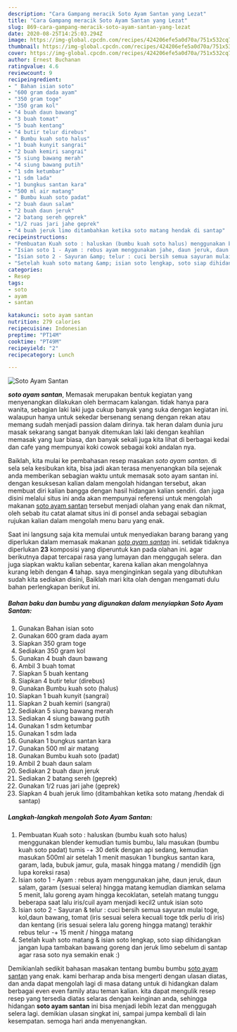 ```yaml
---
description: "Cara Gampang meracik Soto Ayam Santan yang Lezat"
title: "Cara Gampang meracik Soto Ayam Santan yang Lezat"
slug: 869-cara-gampang-meracik-soto-ayam-santan-yang-lezat
date: 2020-08-25T14:25:03.294Z
image: https://img-global.cpcdn.com/recipes/424206efe5a0d70a/751x532cq70/soto-ayam-santan-foto-resep-utama.jpg
thumbnail: https://img-global.cpcdn.com/recipes/424206efe5a0d70a/751x532cq70/soto-ayam-santan-foto-resep-utama.jpg
cover: https://img-global.cpcdn.com/recipes/424206efe5a0d70a/751x532cq70/soto-ayam-santan-foto-resep-utama.jpg
author: Ernest Buchanan
ratingvalue: 4.6
reviewcount: 9
recipeingredient:
- " Bahan isian soto"
- "600 gram dada ayam"
- "350 gram toge"
- "350 gram kol"
- "4 buah daun bawang"
- "3 buah tomat"
- "5 buah kentang"
- "4 butir telur direbus"
- " Bumbu kuah soto halus"
- "1 buah kunyit sangrai"
- "2 buah kemiri sangrai"
- "5 siung bawang merah"
- "4 siung bawang putih"
- "1 sdm ketumbar"
- "1 sdm lada"
- "1 bungkus santan kara"
- "500 ml air matang"
- " Bumbu kuah soto padat"
- "2 buah daun salam"
- "2 buah daun jeruk"
- "2 batang sereh geprek"
- "1/2 ruas jari jahe geprek"
- "4 buah jeruk limo ditambahkan ketika soto matang hendak di santap"
recipeinstructions:
- "Pembuatan Kuah soto : haluskan (bumbu kuah soto halus) menggunakan blender kemudian tumis bumbu, lalu masukan (bumbu kuah soto padat) tumis -+ 30 detik dengan api sedang, kemudian masukan 500ml air setelah 1 menit masukan 1 bungkus santan kara, garam, lada, bubuk jamur, gula, masak hingga matang / mendidih (jgn lupa koreksi rasa)"
- "Isian soto 1 - Ayam : rebus ayam menggunakan jahe, daun jeruk, daun salam, garam (sesuai selera) hingga matang kemudian diamkan selama 5 menit, lalu goreng ayam hingga kecoklatan, setelah matang tunggu beberapa saat lalu iris/cuil ayam menjadi kecil2 untuk isian soto"
- "Isian soto 2 - Sayuran &amp; telur : cuci bersih semua sayuran mulai toge, kol,daun bawang, tomat (iris sesuai selera kecuali toge tdk perlu di iris) dan kentang (iris sesuai selera lalu goreng hingga matang) terakhir rebus telur -+ 15 menit / hingga matang"
- "Setelah kuah soto matang &amp; isian soto lengkap, soto siap dihidangkan jangan lupa tambakan bawang goreng dan jeruk limo sebelum di santap agar rasa soto nya semakin enak :)"
categories:
- Resep
tags:
- soto
- ayam
- santan

katakunci: soto ayam santan 
nutrition: 279 calories
recipecuisine: Indonesian
preptime: "PT14M"
cooktime: "PT49M"
recipeyield: "2"
recipecategory: Lunch

---
```



![Soto Ayam Santan](https://img-global.cpcdn.com/recipes/424206efe5a0d70a/751x532cq70/soto-ayam-santan-foto-resep-utama.jpg)

<b><i>soto ayam santan</i></b>, Memasak merupakan bentuk kegiatan yang menyenangkan dilakukan oleh bermacam kalangan. tidak hanya para wanita, sebagian laki laki juga cukup banyak yang suka dengan kegiatan ini. walaupun hanya untuk sekedar bersenang senang dengan rekan atau memang sudah menjadi passion dalam dirinya. tak heran dalam dunia juru masak sekarang sangat banyak ditemukan laki laki dengan keahlian memasak yang luar biasa, dan banyak sekali juga kita lihat di berbagai kedai dan cafe yang mempunyai koki cowok sebagai koki andalan nya.

Baiklah, kita mulai ke pembahasan resep masakan <i>soto ayam santan</i>. di sela sela kesibukan kita, bisa jadi akan terasa menyenangkan bila sejenak anda memberikan sebagian waktu untuk memasak soto ayam santan ini. dengan kesuksesan kalian dalam mengolah hidangan tersebut, akan membuat diri kalian bangga dengan hasil hidangan kalian sendiri. dan juga disini melalui situs ini anda akan mempunyai referensi untuk mengolah makanan <u>soto ayam santan</u> tersebut menjadi olahan yang enak dan nikmat, oleh sebab itu catat alamat situs ini di ponsel anda sebagai sebagian rujukan kalian dalam mengolah menu baru yang enak.




Saat ini langsung saja kita memulai untuk menyediakan barang barang yang diperlukan dalam memasak makanan <u><i>soto ayam santan</i></u> ini. setidak tidaknya diperlukan <b>23</b> komposisi yang diperuntuk kan pada olahan ini. agar berikutnya dapat tercapai rasa yang lumayan dan menggugah selera. dan juga siapkan waktu kalian sebentar, karena kalian akan mengolahnya kurang lebih dengan <b>4</b> tahap. saya menginginkan segala yang dibutuhkan sudah kita sediakan disini, Baiklah mari kita olah dengan mengamati dulu bahan perlengkapan berikut ini.

<!--inarticleads1-->

##### Bahan baku dan bumbu yang digunakan dalam menyiapkan Soto Ayam Santan:

1. Gunakan  Bahan isian soto
1. Gunakan 600 gram dada ayam
1. Siapkan 350 gram toge
1. Sediakan 350 gram kol
1. Gunakan 4 buah daun bawang
1. Ambil 3 buah tomat
1. Siapkan 5 buah kentang
1. Siapkan 4 butir telur (direbus)
1. Gunakan  Bumbu kuah soto (halus)
1. Siapkan 1 buah kunyit (sangrai)
1. Siapkan 2 buah kemiri (sangrai)
1. Sediakan 5 siung bawang merah
1. Sediakan 4 siung bawang putih
1. Gunakan 1 sdm ketumbar
1. Gunakan 1 sdm lada
1. Gunakan 1 bungkus santan kara
1. Gunakan 500 ml air matang
1. Gunakan  Bumbu kuah soto (padat)
1. Ambil 2 buah daun salam
1. Sediakan 2 buah daun jeruk
1. Sediakan 2 batang sereh (geprek)
1. Gunakan 1/2 ruas jari jahe (geprek)
1. Siapkan 4 buah jeruk limo (ditambahkan ketika soto matang /hendak di santap)




<!--inarticleads2-->

##### Langkah-langkah mengolah Soto Ayam Santan:

1. Pembuatan Kuah soto : haluskan (bumbu kuah soto halus) menggunakan blender kemudian tumis bumbu, lalu masukan (bumbu kuah soto padat) tumis -+ 30 detik dengan api sedang, kemudian masukan 500ml air setelah 1 menit masukan 1 bungkus santan kara, garam, lada, bubuk jamur, gula, masak hingga matang / mendidih (jgn lupa koreksi rasa)
1. Isian soto 1 - Ayam : rebus ayam menggunakan jahe, daun jeruk, daun salam, garam (sesuai selera) hingga matang kemudian diamkan selama 5 menit, lalu goreng ayam hingga kecoklatan, setelah matang tunggu beberapa saat lalu iris/cuil ayam menjadi kecil2 untuk isian soto
1. Isian soto 2 - Sayuran &amp; telur : cuci bersih semua sayuran mulai toge, kol,daun bawang, tomat (iris sesuai selera kecuali toge tdk perlu di iris) dan kentang (iris sesuai selera lalu goreng hingga matang) terakhir rebus telur -+ 15 menit / hingga matang
1. Setelah kuah soto matang &amp; isian soto lengkap, soto siap dihidangkan jangan lupa tambakan bawang goreng dan jeruk limo sebelum di santap agar rasa soto nya semakin enak :)




Demikianlah sedikit bahasan masakan tentang bumbu bumbu <u>soto ayam santan</u> yang enak. kami berharap anda bisa mengerti dengan ulasan diatas, dan anda dapat mengolah lagi di masa datang untuk di hidangkan dalam berbagai even even family atau teman kalian. kita dapat mengulik resep resep yang tersedia diatas selaras dengan keinginan anda, sehingga hidangan <b>soto ayam santan</b> ini bisa menjadi lebih lezat dan menggugah selera lagi. demikian ulasan singkat ini, sampai jumpa kembali di lain kesempatan. semoga hari anda menyenangkan.
